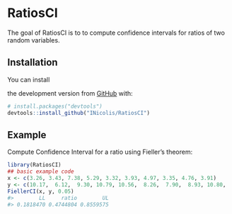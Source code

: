 
<!-- README.md is generated from README.Rmd. Please edit that file -->

# RatiosCI

<!-- badges: start -->
<!-- badges: end -->

The goal of RatiosCI is to to compute confidence intervals for ratios of
two random variables.

## Installation

You can install
<!-- the released version of RatiosCI from [CRAN](https://CRAN.R-project.org) with: -->

<!-- ``` r -->
<!-- install.packages("RatiosCI") -->
<!-- ``` -->
<!-- And  -->

the development version from [GitHub](https://github.com/) with:

``` r
# install.packages("devtools")
devtools::install_github("INicolis/RatiosCI")
```

## Example

Compute Confidence Interval for a ratio using Fieller’s theorem:

``` r
library(RatiosCI)
## basic example code
x <- c(3.26, 3.43, 7.38, 5.29, 3.32, 3.93, 4.97, 3.35, 4.76, 3.91)
y <- c(10.17,  6.12,  9.30, 10.79, 10.56,  8.26,  7.90,  8.93, 10.80,  9.06)
FiellerCI(x, y, 0.05)
#>        LL     ratio        UL 
#> 0.1818470 0.4744804 0.8559575
```
